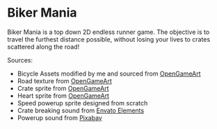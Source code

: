 # Biker Mania

Biker Mania is a top down 2D endless runner game. The objective is to travel the furthest distance possible, without losing your lives to crates scattered along the  road!

Sources:
- Bicycle Assets modified by me and sourced from [OpenGameArt](https://opengameart.org/content/bicycle/)
- Road texture from [OpenGameArt](https://opengameart.org/content/toon-road-texture/)
- Crate sprite from [OpenGameArt](https://opengameart.org/content/2d-wooden-box/)
- Heart sprite from [OpenGameArt](https://opengameart.org/content/pixel-hearts/)
- Speed powerup sprite designed from scratch
- Crate breaking sound from [Envato Elements](https://elements.envato.com/wooden-box-break-YMZPJ2C)
- Powerup sound from [Pixabay](https://pixabay.com/sound-effects/search/collect/)